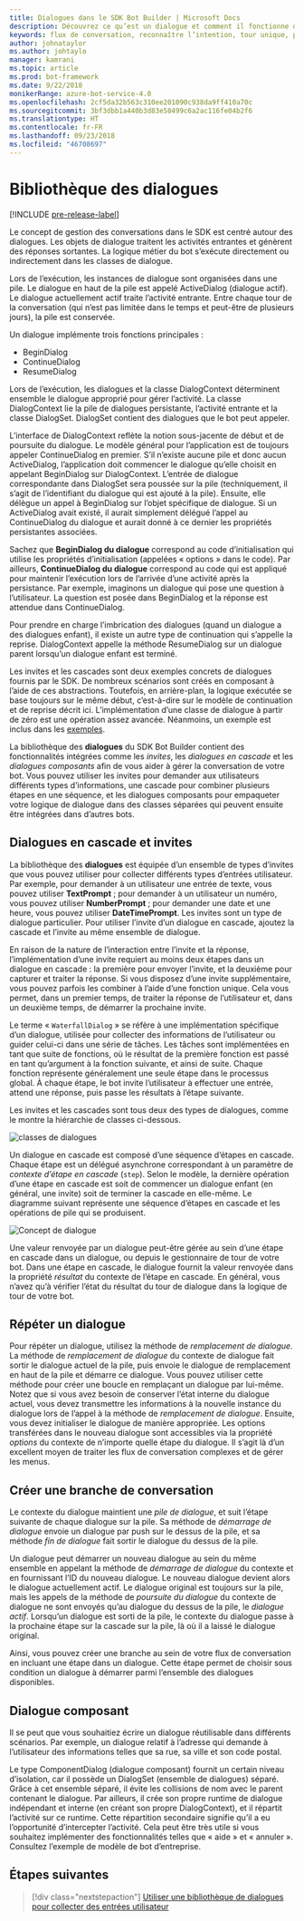 ```yaml
---
title: Dialogues dans le SDK Bot Builder | Microsoft Docs
description: Découvrez ce qu’est un dialogue et comment il fonctionne dans le SDK Bot Builder.
keywords: flux de conversation, reconnaître l’intention, tour unique, plusieurs tours, conversation de bot, dialogues, invites, cascades, ensemble de dialogues
author: johnataylor
ms.author: johtaylo
manager: kamrani
ms.topic: article
ms.prod: bot-framework
ms.date: 9/22/2018
monikerRange: azure-bot-service-4.0
ms.openlocfilehash: 2cf5da32b563c310ee201090c938da9ff410a70c
ms.sourcegitcommit: 3bf3dbb1a440b3d83e58499c6a2ac116fe04b2f6
ms.translationtype: HT
ms.contentlocale: fr-FR
ms.lasthandoff: 09/23/2018
ms.locfileid: "46708697"
---
```

# <a name="dialogs-library"></a>Bibliothèque des dialogues

[!INCLUDE [pre-release-label](../includes/pre-release-label.md)]

Le concept de gestion des conversations dans le SDK est centré autour des dialogues. Les objets de dialogue traitent les activités entrantes et génèrent des réponses sortantes. La logique métier du bot s’exécute directement ou indirectement dans les classes de dialogue.

Lors de l’exécution, les instances de dialogue sont organisées dans une pile. Le dialogue en haut de la pile est appelé ActiveDialog (dialogue actif). Le dialogue actuellement actif traite l’activité entrante. Entre chaque tour de la conversation (qui n’est pas limitée dans le temps et peut-être de plusieurs jours), la pile est conservée. 

Un dialogue implémente trois fonctions principales :
- BeginDialog
- ContinueDialog
- ResumeDialog

Lors de l’exécution, les dialogues et la classe DialogContext déterminent ensemble le dialogue approprié pour gérer l’activité. La classe DialogContext lie la pile de dialogues persistante, l’activité entrante et la classe DialogSet. DialogSet contient des dialogues que le bot peut appeler.

L’interface de DialogContext reflète la notion sous-jacente de début et de poursuite du dialogue. Le modèle général pour l’application est de toujours appeler ContinueDialog en premier. S’il n’existe aucune pile et donc aucun ActiveDialog, l’application doit commencer le dialogue qu’elle choisit en appelant BeginDialog sur DialogContext. L’entrée de dialogue correspondante dans DialogSet sera poussée sur la pile (techniquement, il s’agit de l’identifiant du dialogue qui est ajouté à la pile). Ensuite, elle délègue un appel à BeginDialog sur l’objet spécifique de dialogue. Si un ActiveDialog avait existé, il aurait simplement délégué l’appel au ContinueDialog du dialogue et aurait donné à ce dernier les propriétés persistantes associées.

Sachez que **BeginDialog du dialogue** correspond au code d’initialisation qui utilise les propriétés d’initialisation (appelées « options » dans le code). Par ailleurs, **ContinueDialog du dialogue** correspond au code qui est appliqué pour maintenir l’exécution lors de l’arrivée d’une activité après la persistance. Par exemple, imaginons un dialogue qui pose une question à l’utilisateur. La question est posée dans BeginDialog et la réponse est attendue dans ContinueDialog.

Pour prendre en charge l’imbrication des dialogues (quand un dialogue a des dialogues enfant), il existe un autre type de continuation qui s’appelle la reprise. DialogContext appelle la méthode ResumeDialog sur un dialogue parent lorsqu’un dialogue enfant est terminé.

Les invites et les cascades sont deux exemples concrets de dialogues fournis par le SDK. De nombreux scénarios sont créés en composant à l’aide de ces abstractions. Toutefois, en arrière-plan, la logique exécutée se base toujours sur le même début, c’est-à-dire sur le modèle de continuation et de reprise décrit ici. L’implémentation d’une classe de dialogue à partir de zéro est une opération assez avancée. Néanmoins, un exemple est inclus dans les [exemples](https://github.com/Microsoft/BotBuilder-samples).

La bibliothèque des **dialogues** du SDK Bot Builder contient des fonctionnalités intégrées comme les _invites_, les _dialogues en cascade_ et les _dialogues composants_ afin de vous aider à gérer la conversation de votre bot. Vous pouvez utiliser les invites pour demander aux utilisateurs différents types d’informations, une cascade pour combiner plusieurs étapes en une séquence, et les dialogues composants pour empaqueter votre logique de dialogue dans des classes séparées qui peuvent ensuite être intégrées dans d’autres bots.
## <a name="waterfall-dialogs-and-prompts"></a>Dialogues en cascade et invites

La bibliothèque des **dialogues** est équipée d’un ensemble de types d’invites que vous pouvez utiliser pour collecter différents types d’entrées utilisateur. Par exemple, pour demander à un utilisateur une entrée de texte, vous pouvez utiliser **TextPrompt** ; pour demander à un utilisateur un numéro, vous pouvez utiliser **NumberPrompt** ; pour demander une date et une heure, vous pouvez utiliser **DateTimePrompt**. Les invites sont un type de dialogue particulier. Pour utiliser l’invite d’un dialogue en cascade, ajoutez la cascade et l’invite au même ensemble de dialogue. 

En raison de la nature de l’interaction entre l’invite et la réponse, l’implémentation d’une invite requiert au moins deux étapes dans un dialogue en cascade : la première pour envoyer l’invite, et la deuxième pour capturer et traiter la réponse.  Si vous disposez d’une invite supplémentaire, vous pouvez parfois les combiner à l’aide d’une fonction unique. Cela vous permet, dans un premier temps, de traiter la réponse de l’utilisateur et, dans un deuxième temps, de démarrer la prochaine invite.

Le terme « `WaterfallDialog` » se réfère à une implémentation spécifique d’un dialogue, utilisée pour collecter des informations de l’utilisateur ou guider celui-ci dans une série de tâches. Les tâches sont implémentées en tant que suite de fonctions, où le résultat de la première fonction est passé en tant qu’argument à la fonction suivante, et ainsi de suite. Chaque fonction représente généralement une seule étape dans le processus global. À chaque étape, le bot invite l’utilisateur à effectuer une entrée, attend une réponse, puis passe les résultats à l’étape suivante. 

Les invites et les cascades sont tous deux des types de dialogues, comme le montre la hiérarchie de classes ci-dessous. 

![classes de dialogues](media/bot-builder-dialog-classes.png)

Un dialogue en cascade est composé d’une séquence d’étapes en cascade. Chaque étape est un délégué asynchrone correspondant à un paramètre de _contexte d’étape en cascade_ (`step`). Selon le modèle, la dernière opération d’une étape en cascade est soit de commencer un dialogue enfant (en général, une invite) soit de terminer la cascade en elle-même. Le diagramme suivant représente une séquence d’étapes en cascade et les opérations de pile qui se produisent.

![Concept de dialogue](media/bot-builder-dialog-concept.png)

Une valeur renvoyée par un dialogue peut-être gérée au sein d’une étape en cascade dans un dialogue, ou depuis le gestionnaire de tour de votre bot.
Dans une étape en cascade, le dialogue fournit la valeur renvoyée dans la propriété _résultat_ du contexte de l’étape en cascade.
En général, vous n’avez qu’à vérifier l’état du résultat du tour de dialogue dans la logique de tour de votre bot.

## <a name="repeating-a-dialog"></a>Répéter un dialogue

Pour répéter un dialogue, utilisez la méthode de *remplacement de dialogue*. La méthode de *remplacement de dialogue* du contexte de dialogue fait sortir le dialogue actuel de la pile, puis envoie le dialogue de remplacement en haut de la pile et démarre ce dialogue. Vous pouvez utiliser cette méthode pour créer une boucle en remplaçant un dialogue par lui-même. Notez que si vous avez besoin de conserver l’état interne du dialogue actuel, vous devez transmettre les informations à la nouvelle instance du dialogue lors de l’appel à la méthode de _remplacement de dialogue_. Ensuite, vous devez initialiser le dialogue de manière appropriée. Les options transférées dans le nouveau dialogue sont accessibles via la propriété _options_ du contexte de n’importe quelle étape du dialogue. Il s’agit là d’un excellent moyen de traiter les flux de conversation complexes et de gérer les menus.

## <a name="branch-a-conversation"></a>Créer une branche de conversation

Le contexte du dialogue maintient une _pile de dialogue_, et suit l’étape suivante de chaque dialogue sur la pile. Sa méthode de _démarrage de dialogue_ envoie un dialogue par push sur le dessus de la pile, et sa méthode _fin de dialogue_ fait sortir le dialogue du dessus de la pile.

Un dialogue peut démarrer un nouveau dialogue au sein du même ensemble en appelant la méthode de _démarrage de dialogue_ du contexte et en fournissant l’ID du nouveau dialogue. Le nouveau dialogue devient alors le dialogue actuellement actif. Le dialogue original est toujours sur la pile, mais les appels de la méthode de _poursuite du dialogue_ du contexte de dialogue ne sont envoyés qu’au dialogue du dessus de la pile, le _dialogue actif_. Lorsqu’un dialogue est sorti de la pile, le contexte du dialogue passe à la prochaine étape sur la cascade sur la pile, là où il a laissé le dialogue original.

Ainsi, vous pouvez créer une branche au sein de votre flux de conversation en incluant une étape dans un dialogue. Cette étape permet de choisir sous condition un dialogue à démarrer parmi l’ensemble des dialogues disponibles.

## <a name="component-dialog"></a>Dialogue composant
Il se peut que vous souhaitiez écrire un dialogue réutilisable dans différents scénarios. Par exemple, un dialogue relatif à l’adresse qui demande à l’utilisateur des informations telles que sa rue, sa ville et son code postal. 

Le type ComponentDialog (dialogue composant) fournit un certain niveau d’isolation, car il possède un DialogSet (ensemble de dialogues) séparé. Grâce à cet ensemble séparé, il évite les collisions de nom avec le parent contenant le dialogue. Par ailleurs, il crée son propre runtime de dialogue indépendant et interne (en créant son propre DialogContext), et il répartit l’activité sur ce runtime. Cette répartition secondaire signifie qu’il a eu l’opportunité d’intercepter l’activité. Cela peut être très utile si vous souhaitez implémenter des fonctionnalités telles que « aide » et « annuler ».  Consultez l’exemple de modèle de bot d’entreprise. 

## <a name="next-steps"></a>Étapes suivantes

> [!div class="nextstepaction"]
> [Utiliser une bibliothèque de dialogues pour collecter des entrées utilisateur](bot-builder-prompts.md)

